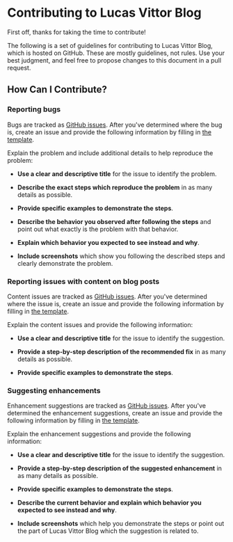 # Contributing to Lucas Vittor Blog

First off, thanks for taking the time to contribute!

The following is a set of guidelines for contributing to Lucas Vittor Blog, which is hosted on GitHub. These are mostly guidelines, not rules. Use your best judgment, and feel free to propose changes to this document in a pull request.

## How Can I Contribute?

### Reporting bugs

 Bugs are tracked as [GitHub issues](https://guides.github.com/features/issues/). After you've determined where the bug is, create an issue and provide the following information by filling in [the template](https://github.com/atom/.github/blob/master/.github/ISSUE_TEMPLATE/02--issues-with-software-on-site.md).

Explain the problem and include additional details to help reproduce the problem:

- **Use a clear and descriptive title** for the issue to identify the problem.

- **Describe the exact steps which reproduce the problem** in as many details as possible.

- **Provide specific examples to demonstrate the steps**.

- **Describe the behavior you observed after following the steps** and point out what exactly is the problem with that behavior.

- **Explain which behavior you expected to see instead and why**.

- **Include screenshots** which show you following the described steps and clearly demonstrate the problem.

### Reporting issues with content on blog posts

Content issues are tracked as [GitHub issues](https://guides.github.com/features/issues/). After you've determined where the issue is, create an issue and provide the following information by filling in [the template](https://github.com/atom/.github/blob/master/.github/ISSUE_TEMPLATE/01--issues-with-content-on-blog-posts.md).

Explain the content issues and provide the following information:

- **Use a clear and descriptive title** for the issue to identify the suggestion.

- **Provide a step-by-step description of the recommended fix** in as many details as possible.

- **Provide specific examples to demonstrate the steps**.

### Suggesting enhancements

Enhancement suggestions are tracked as [GitHub issues](https://guides.github.com/features/issues/). After you've determined the enhancement suggestions, create an issue and provide the following information by filling in [the template](https://github.com/atom/.github/blob/master/.github/ISSUE_TEMPLATE/03--feature-request-for-site.md).

Explain the enhancement suggestions and provide the following information:

- **Use a clear and descriptive title** for the issue to identify the suggestion.

- **Provide a step-by-step description of the suggested enhancement** in as many details as possible.

- **Provide specific examples to demonstrate the steps**.

- **Describe the current behavior and explain which behavior you expected to see instead and why**.

- **Include screenshots** which help you demonstrate the steps or point out the part of Lucas Vittor Blog which the suggestion is related to.
